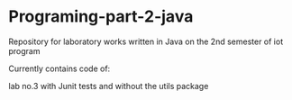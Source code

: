 # Programing-part-2-java
Repository for laboratory works written in Java on the 2nd semester of iot program

Currently contains code of:

lab no.3 with Junit tests and without the utils package
